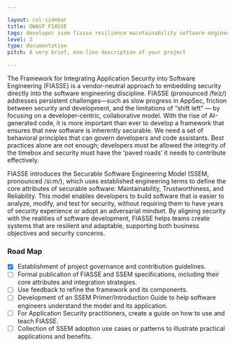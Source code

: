 ```yaml
---

layout: col-sidebar
title: OWASP FIASSE
tags: developer ssem fiasse resilience maintainability software-engineering trustworthiness reliability
level: 2
type: documentation
pitch: A very brief, one-line description of your project

---
```


The Framework for Integrating Application Security into Software Engineering (FIASSE) is a vendor-neutral approach to embedding security directly into the software engineering discipline. FIASSE (pronounced /feiz/) addresses persistent challenges—such as slow progress in AppSec, friction between security and development, and the limitations of “shift left” — by focusing on a developer-centric, collaborative model. With the rise of AI-generated code, it is more important than ever to develop a framework that ensures that new software is inherently securable. We need a set of behavioral principles that can govern developers and code assistants. Best practices alone are not enough; developers must be allowed the integrity of the timebox and security must have the 'paved roads' it needs to contribute effectively.

FIASSE introduces the Securable Software Engineering Model (SSEM, pronounced /si:m/), which uses established engineering terms to define the core attributes of securable software: Maintainability, Trustworthiness, and Reliability. This model enables developers to build software that is easier to analyze, modify, and test for security, without requiring them to have years of security experience or adopt an adversarial mindset. By aligning security with the realities of software development, FIASSE helps teams create systems that are resilient and adaptable, supporting both business objectives and security concerns.

### Road Map

- [x] Establishment of project governance and contribution guidelines.
- [ ] Formal publication of FIASSE and SSEM specifications, including their core attributes and integration strategies.
- [ ] Use feedback to refine the framework and its components.
- [ ] Development of an SSEM Primer/Introduction Guide to help software engineers understand the model and its application.
- [ ] For Application Security practitioners, create a guide on how to use and teach FIASSE.
- [ ] Collection of SSEM adoption use cases or patterns to illustrate practical applications and benefits.

